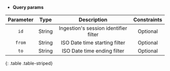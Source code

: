 * **Query params**

| Parameter | Type | Description | Constraints |  
| :-------: | :--: | :---------: | :---------: |  
| `id` | String | Ingestion's session identifier filter | Optional |  
| `from` | String | ISO Date time starting filter | Optional |  
| `to` | String | ISO Date time ending filter | Optional |  
{: .table .table-striped}

